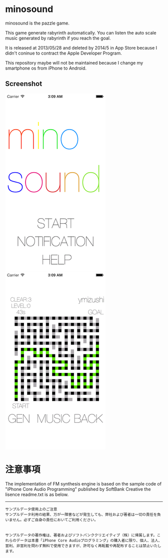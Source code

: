 minosound
================================

minosound is the pazzle game. 

This game generate rabyrinth automatically.
You can listen the auto scale music generated by rabyrinth if you reach the goal.

It is released at 2013/05/28 and deleted by 2014/5 in App Store because I didn't coninue to contract the Apple Developer Program.

This repository maybe will not be maintained because I change my smartphone os from iPhone to Android.

## Screenshot
![screenshot1](https://github.com/ymizushi/minosound/blob/master/screenshot_1.png?raw=true)
![screenshot2](https://github.com/ymizushi/minosound/blob/master/screenshot_2.png?raw=true)

# 注意事項
The implementation of FM synthesis engine is based on the sample code of "iPhone Core Audio Programming" published by SoftBank Creative
the lisence readme.txt is as below.

----
```
サンプルデータ使用上のご注意
サンプルデータ利用の結果、万が一障害などが発生しても、弊社および著者は一切の責任を負いません。必ずご自身の責任においてご利用ください。


サンプルデータの著作権は、著者およびソフトバンククリエイティブ（株）に帰属します。これらのデータは本書「iPhone Core Audioプログラミング」の購入者に限り、個人、法人、営利、非営利を問わず無料で使用できますが、許可なく再転載や再配布することは禁止いたします。
```

